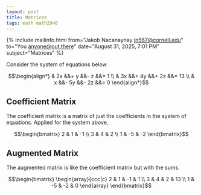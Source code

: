 ```yaml
---
layout: post
title: Matrices
tags: math math2940
---
```


{% include mailinfo.html from="Jakob Nacanaynay <jn567@cornell.edu>" to="You <anyone@out.there>" date="August 31, 2025, 7:01 PM" subject="Matrices" %}

Consider the system of equations below

$$\begin{align*}
    & 2x &&+ y &&- z &&= 1 \\
    & 3x &&+ 4y &&+ 2z &&= 13 \\
    & x &&- 5y &&- 2z &&= 0
\end{align*}$$

## Coefficient Matrix

The coefficient matrix is a matrix of just the coefficients in the system of equations. Applied for the system above,

$$\begin{bmatrix}
    2 & 1 & -1 \\
    3 & 4 & 2 \\
    1 & -5 & -2
\end{bmatrix}$$

## Augmented Matrix

The augmented matrix is like the coefficient matrix but with the sums.

$$\begin{bmatrix}
\begin{array}{ccc|c}
    2 & 1 & -1 & 1 \\
    3 & 4 & 2 & 13 \\
    1 & -5 & -2 & 0
\end{array}
\end{bmatrix}$$
